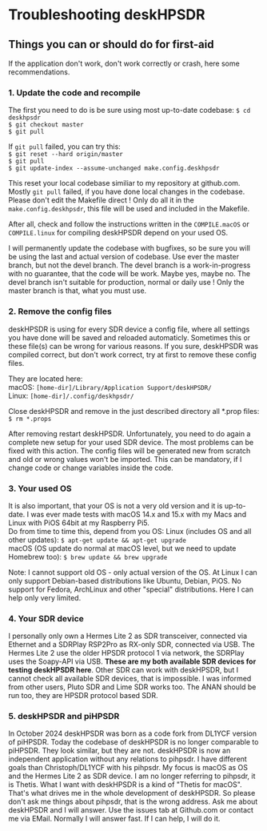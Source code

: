 # Troubleshooting deskHPSDR

## Things you can or should do for first-aid

If the application don't work, don't work correctly or crash, here some recommendations.

### 1. Update the code and recompile

The first you need to do is be sure using most up-to-date codebase:
```$ cd deskhpsdr```<br>
```$ git checkout master```<br>
```$ git pull```<br>

If ```git pull``` failed, you can try this:<br>
```$ git reset --hard origin/master```<br>
```$ git pull```<br>
```$ git update-index --assume-unchanged make.config.deskhpsdr```<br>

This reset your local codebase similiar to my repository at github.com. Mostly ```git pull``` failed, if you have done local changes in the codebase. Please don't edit the Makefile direct ! Only do all it in the ```make.config.deskhpsdr```, this file will be used and included in the Makefile.

After all, check and follow the instructions written in the ```COMPILE.macOS``` or ```COMPILE.linux``` for compiling deskHPSDR depend on your used OS.

I will permanently update the codebase with bugfixes, so be sure you will be using the last and actual version of codebase. Use ever the master branch, but not the devel branch. The devel branch is a work-in-progress with no guarantee, that the code will be work. Maybe yes, maybe no. The devel branch isn't suitable for production, normal or daily use ! Only the master branch is that, what you must use.

### 2. Remove the config files

deskHPSDR is using for every SDR device a config file, where all settings you have done will be saved and reloaded automaticly. Sometimes this or these file(s) can be wrong for various reasons. If you sure, deskHPSDR was compiled correct, but don't work correct, try at first to remove these config files.

They are located here:<br>
macOS: ```[home-dir]/Library/Application Support/deskHPSDR/```<br>
Linux: ```[home-dir]/.config/deskhpsdr/```<br>

Close deskHPSDR and remove in the just described directory all *.prop files:<br>
```$ rm *.props```<br>

After removing restart deskHPSDR. Unfortunately, you need to do again a complete new setup for your used SDR device. The most problems can be fixed with this action. The config files will be generated new from scratch and old or wrong values won't be imported.
This can be mandatory, if I change code or change variables inside the code.

### 3. Your used OS

It is also important, that your OS is not a very old version and it is up-to-date. I was ever made tests with macOS 14.x and 15.x with my Macs and Linux with PiOS 64bit at my Raspberry Pi5.<br>
Do from time to time this, depend from you OS:
Linux (includes OS and all other updates): ```$ apt-get update && apt-get upgrade```<br>
macOS (OS update do normal at macOS level, but we need to update Homebrew too): ```$ brew update && brew upgrade```<br>

Note: I cannot support old OS - only actual version of the OS. At Linux I can only support Debian-based distributions like Ubuntu, Debian, PiOS. No support for Fedora, ArchLinux and other "special" distributions. Here I can help only very limited.

### 4. Your SDR device

I personally only own a Hermes Lite 2 as SDR transceiver, connected via Ethernet and a SDRPlay RSP2Pro as RX-only SDR, connected via USB. The Hermes Lite 2 use the older HPSDR protocol 1 via network, the SDRPlay uses the Soapy-API via USB. **These are my both available SDR devices for testing deskHPSDR here**. Other SDR can work with deskHPSDR, but I cannot check all available SDR devices, that is impossible. I was informed from other users, Pluto SDR and Lime SDR works too. The ANAN should be run too, they are HPSDR protocol based SDR.

### 5. deskHPSDR and piHPSDR

In October 2024 deskHPSDR was born as a code fork from DL1YCF version of piHPSDR. Today the codebase of deskHPSDR is no longer comparable to piHPSDR. They look similar, but they are not. deskHPSDR is now an independent application without any relations to pihpsdr. I have different goals than Christoph/DL1YCF with his pihpsdr. My focus is macOS as OS and the Hermes Lite 2 as SDR device. I am no longer referring to  pihpsdr, it is Thetis. What I want with deskHPSDR is a kind of "Thetis for macOS". That's what drives me in the whole development of deskHPSDR. So please don't ask me things about pihpsdr, that is the wrong address. Ask me about deskHPSDR and I will answer. Use the issues tab at Github.com or contact me via EMail. Normally I will answer fast. If I can help, I will do it.